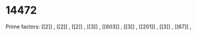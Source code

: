 # 14472

Prime factors: [[2]] , [[2]] , [[2]] , [[3]] , [[603]] , [[3]] , [[201]] , [[3]] , [[67]] , 